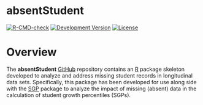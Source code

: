 absentStudent
===========

[![R-CMD-check](https://github.com/CenterForAssessment/absentStudent/workflows/R-CMD-check/badge.svg)](https://github.com/CenterForAssessment/absentStudent/actions)
[![Development Version](https://img.shields.io/badge/devel-0.0--0.2-brightgreen.svg)](https://github.com/CenterForAssessment/absentStudent)
[![License](http://img.shields.io/badge/license-GPL%203-brightgreen.svg?style=flat)](https://github.com/CenterForAssessment/absentStudent/blob/master/LICENSE.md)


# Overview

The **absentStudent** [GitHub](www.github.com) repository contains an
[R](https://cran.r-project.org/) package skeleton developed to analyze and
address missing student records in longitudinal data sets. Specifically, this
package has been developed for use along side with the [SGP](https://github.com/CenterForAssessment/SGP)
package to analyze the impact of missing (absent) data in the calculation of
student growth percentiles (SGPs).
